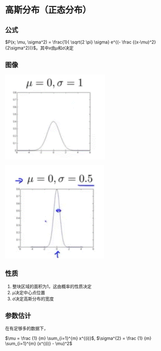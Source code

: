 # 高斯分布（正态分布）

## 公式

$P(x; \mu, \sigma^2) = \frac{1}{ \sqrt{2 \pi} \sigma} e^{(- \frac {(x-\mu)^2} {2\sigma^2})}$。其中$x$由$\mu$和$\sigma$决定

## 图像

![1560405061422](img\gaussian1.gif)

![1560405061422](img\gaussian2.gif)


## 性质

1. 整块区域的面积为1，这由概率的性质决定
2. $\mu$决定中心点位置
3. $\sigma$决定高斯分布的宽度

## 参数估计

在有足够多的数据下，

$\mu = \frac {1} {m} \sum_{i=1}^{m} x^{(i)}$, $\sigma^{2} = \frac {1} {m} \sum_{i=1}^{m} (x^{(i)} - \mu)^2​$


